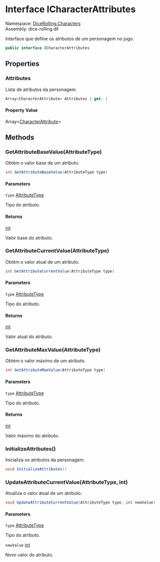 # <a id="DiceRolling_Characters_ICharacterAttributes"></a> Interface ICharacterAttributes

Namespace: [DiceRolling.Characters](DiceRolling.Characters.md)  
Assembly: dice\-rolling.dll  

Interface que define os atributos de um personagem no jogo.

```csharp
public interface ICharacterAttributes
```

## Properties

### <a id="DiceRolling_Characters_ICharacterAttributes_Attributes"></a> Attributes

Lista de atributos da personagem.

```csharp
Array<CharacterAttribute> Attributes { get; }
```

#### Property Value

 Array<[CharacterAttribute](DiceRolling.Characters.CharacterAttribute.md)\>

## Methods

### <a id="DiceRolling_Characters_ICharacterAttributes_GetAttributeBaseValue_DiceRolling_Attributes_AttributeType_"></a> GetAttributeBaseValue\(AttributeType\)

Obtém o valor base de um atributo.

```csharp
int GetAttributeBaseValue(AttributeType type)
```

#### Parameters

`type` [AttributeType](DiceRolling.Attributes.AttributeType.md)

Tipo do atributo.

#### Returns

 [int](https://learn.microsoft.com/dotnet/api/system.int32)

Valor base do atributo.

### <a id="DiceRolling_Characters_ICharacterAttributes_GetAttributeCurrentValue_DiceRolling_Attributes_AttributeType_"></a> GetAttributeCurrentValue\(AttributeType\)

Obtém o valor atual de um atributo.

```csharp
int GetAttributeCurrentValue(AttributeType type)
```

#### Parameters

`type` [AttributeType](DiceRolling.Attributes.AttributeType.md)

Tipo do atributo.

#### Returns

 [int](https://learn.microsoft.com/dotnet/api/system.int32)

Valor atual do atributo.

### <a id="DiceRolling_Characters_ICharacterAttributes_GetAttributeMaxValue_DiceRolling_Attributes_AttributeType_"></a> GetAttributeMaxValue\(AttributeType\)

Obtém o valor máximo de um atributo.

```csharp
int GetAttributeMaxValue(AttributeType type)
```

#### Parameters

`type` [AttributeType](DiceRolling.Attributes.AttributeType.md)

Tipo do atributo.

#### Returns

 [int](https://learn.microsoft.com/dotnet/api/system.int32)

Valor máximo do atributo.

### <a id="DiceRolling_Characters_ICharacterAttributes_InitializeAttributes"></a> InitializeAttributes\(\)

Inicializa os atributos da personagem.

```csharp
void InitializeAttributes()
```

### <a id="DiceRolling_Characters_ICharacterAttributes_UpdateAttributeCurrentValue_DiceRolling_Attributes_AttributeType_System_Int32_"></a> UpdateAttributeCurrentValue\(AttributeType, int\)

Atualiza o valor atual de um atributo.

```csharp
void UpdateAttributeCurrentValue(AttributeType type, int newValue)
```

#### Parameters

`type` [AttributeType](DiceRolling.Attributes.AttributeType.md)

Tipo do atributo.

`newValue` [int](https://learn.microsoft.com/dotnet/api/system.int32)

Novo valor do atributo.

